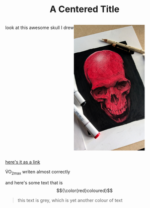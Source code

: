 
<html>

<body>
<h1 align="center"> A Centered Title</h1>
  
<p style="display:inline-block;"> <img align="right" height="400" src="https://github.com/nyxian03/KNES381/blob/main/images/Skullimage.jpg">
look at this awesome skull I drew</p>
  
  <a href="https://github.com/nyxian03/KNES381/blob/main/images/Skullimage.jpg"> here's it as a link</a>
  
  V̇O<sub>2max</sub> writen almost correctly
  
  and here's some text that is $${\color{red}coloured}$$

  > this text is grey, which is yet another colour of text

 
  </p>
  </body>
